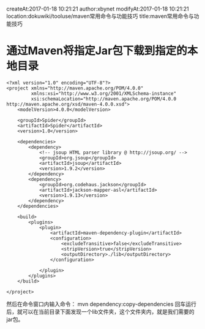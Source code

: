 createAt:2017-01-18 10:21:21
author:xbynet
modifyAt:2017-01-18 10:21:21
location:dokuwiki/tooluse/maven常用命令与功能技巧
title:maven常用命令与功能技巧

# 通过Maven将指定Jar包下载到指定的本地目录
```
<?xml version="1.0" encoding="UTF-8"?>
<project xmlns="http://maven.apache.org/POM/4.0.0"
         xmlns:xsi="http://www.w3.org/2001/XMLSchema-instance"
         xsi:schemaLocation="http://maven.apache.org/POM/4.0.0 http://maven.apache.org/xsd/maven-4.0.0.xsd">
    <modelVersion>4.0.0</modelVersion>
 
    <groupId>Spider</groupId>
    <artifactId>Spider</artifactId>
    <version>1.0</version>
 
    <dependencies>
        <dependency>
            <!-- jsoup HTML parser library @ http://jsoup.org/ -->
            <groupId>org.jsoup</groupId>
            <artifactId>jsoup</artifactId>
            <version>1.9.2</version>
        </dependency>
        <dependency>
            <groupId>org.codehaus.jackson</groupId>
            <artifactId>jackson-mapper-asl</artifactId>
            <version>1.9.13</version>
        </dependency>
    </dependencies>
 
    <build>
        <plugins>
            <plugin>
                <artifactId>maven-dependency-plugin</artifactId>
                <configuration>
                    <excludeTransitive>false</excludeTransitive> 
                    <stripVersion>true</stripVersion>
                    <outputDirectory>./lib</outputDirectory>
                </configuration>
                 
            </plugin>
        </plugins>
    </build>
 
</project>
```

然后在命令窗口内输入命令：
mvn dependency:copy-dependencies
回车运行后，就可以在当前目录下面发现一个lib文件夹，这个文件夹内，就是我们需要的jar包。